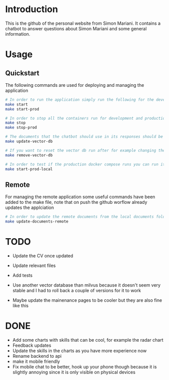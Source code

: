 # Introduction
This is the github of the personal website from Simon Mariani. It contains a chatbot to answer questions about Simon Mariani and some general information.


# Usage
## Quickstart
The following commands are used for deploying and managing the application
```bash
# In order to run the application simply run the following for the development and production setups respectively
make start
make start-prod

# In order to stop all the containers run for development and production run the following commands respectively
make stop
make stop-prod

# The documents that the chatbot should use in its responses should be put in the `api/documents` folder. To update the vector db you can then run
make update-vector-db

# If you want to reset the vector db run after for example changing the schema, run
make remove-vector-db

# In order to test if the production docker compose runs you can run it locally by running
make start-prod-local
```

## Remote
For managing the remote application some useful commands have been added to the make file, note that on push the github worflow already updates the applciation
```bash
# In order to update the remote documents from the local documents folder
make update-documents-remote
```


# TODO
- Update the CV once updated
- Update relevant files

- Add tests
- Use another vector database than milvus because it doesn't seem very stable and I had to roll back a couple of versions for it to work
- Maybe update the mainenance pages to be cooler but they are also fine like this


# DONE
- Add some charts with skills that can be cool, for example the radar chart
- Feedback updates
- Update the skills in the charts as you have more experience now
- Rename backend to api
- make it mobile friendly
- Fix mobile chat to be better, hook up your phone though because it is slightly annoying since it is only visible on physical devices